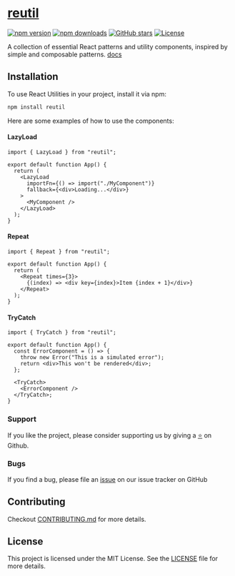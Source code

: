 # [reutil](https://reutil.netlify.app/)

[![npm version](https://img.shields.io/npm/v/reutil.svg)](https://www.npmjs.com/package/reutil) [![npm downloads](https://img.shields.io/npm/dm/reutil.svg)](https://www.npmjs.com/package/reutil) [![GitHub stars](https://img.shields.io/github/stars/broisnischal/reutil.svg?style=social)](https://github.com/broisnischal/reutil) [![License](https://img.shields.io/npm/l/reutil.svg)](https://github.com/broisnischal/reutil/blob/main/LICENSE)

A collection of essential React patterns and utility components, inspired by simple and composable patterns. [docs](https://reutil.netlify.app/)

## Installation

To use React Utilities in your project, install it via npm:

```bash
npm install reutil
```

Here are some examples of how to use the components:

#### LazyLoad

```tsx
import { LazyLoad } from "reutil";

export default function App() {
  return (
    <LazyLoad
      importFn={() => import("./MyComponent")}
      fallback={<div>Loading...</div>}
    >
      <MyComponent />
    </LazyLoad>
  );
}
```

#### Repeat

```tsx
import { Repeat } from "reutil";

export default function App() {
  return (
    <Repeat times={3}>
      {(index) => <div key={index}>Item {index + 1}</div>}
    </Repeat>
  );
}
```

#### TryCatch

```tsx
import { TryCatch } from "reutil";

export default function App() {
  const ErrorComponent = () => {
    throw new Error("This is a simulated error");
    return <div>This won't be rendered</div>;
  };

  <TryCatch>
    <ErrorComponent />
  </TryCatch>;
}
```

### Support

If you like the project, please consider supporting us by giving a [⭐️](https://github.com/broisnischal/reutil) on Github.

### Bugs

If you find a bug, please file an [issue](https://github.com/broisnischal/reutil/issues) on our issue tracker on GitHub

## Contributing

Checkout [CONTRIBUTING.md](./CONTRIBUTING.md) for more details.

## License

This project is licensed under the MIT License. See the [LICENSE](./LICENSE) file for more details.
